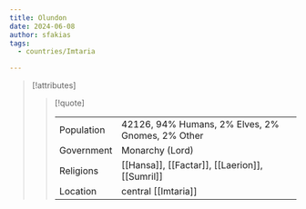 ```yaml
---
title: Olundon
date: 2024-06-08
author: sfakias
tags:
  - countries/Imtaria

---
```

> [!attributes]
> 
> > [!quote]
> >
> > | | |
> > | --- | --- |
> > | Population | 42126, 94% Humans, 2% Elves, 2% Gnomes, 2% Other |
> > | Government | Monarchy (Lord) |
> > | Religions | [[Hansa]], [[Factar]], [[Laerion]], [[Sumril]] |
> > | Location | central [[Imtaria]] |
